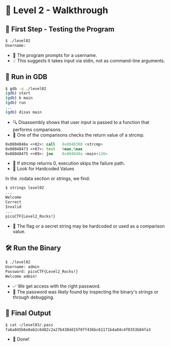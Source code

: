 # 🚀 Level 2 - Walkthrough
## 🧪 First Step - Testing the Program
```bash
$ ./level02
Username:
```
- 🧩 The program prompts for a username.
- 💡 This suggests it takes input via stdin, not as command-line arguments.

## 🐞 Run in GDB
```bash
$ gdb -q ./level02
(gdb) start
(gdb) b main
(gdb) run
...
(gdb) disas main
```
- 🔍 Disassembly shows that user input is passed to a function that performs comparisons.
- 🔬 One of the comparisons checks the return value of a strcmp.
```asm
0x0804846e <+82>: call   0x8048380 <strcmp>
0x08048473 <+87>: test   %eax,%eax
0x08048475 <+89>: jne    0x804849a <main+126>
```
- 🧠 If strcmp returns 0, execution skips the failure path.
- 🔎 Look for Hardcoded Values

In the .rodata section or strings, we find:
```bash
$ strings level02
...
Welcome
Correct
Invalid
...
picoCTF{Level2_Rocks!}
```
- 🔑 The flag or a secret string may be hardcoded or used as a comparison value.

## 🛠 Run the Binary
```bash
$ ./level02
Username: admin
Password: picoCTF{Level2_Rocks!}
Welcome admin!
```
- ✅ We get access with the right password.
- 🔐 The password was likely found by inspecting the binary's strings or through debugging.

## 🧾 Final Output
```bash
$ cat ~/level03/.pass
fa6a845b6e8ab2c6d82c2a27b438dd15f0ff436bc61171b4a84c4f0353b04fa3
```
- 🎉 Done!